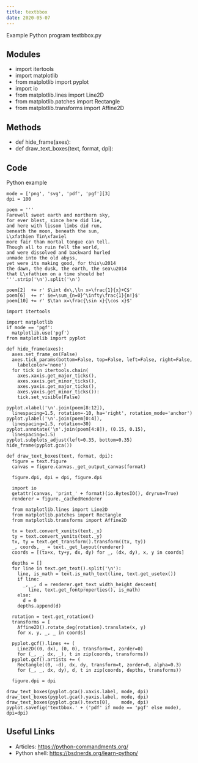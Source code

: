 ```yaml
---
title: textbbox
date: 2020-05-07
---
```

Example Python program textbbox.py

## Modules

* import itertools
* import matplotlib
* from matplotlib import pyplot
*   import io
*   from matplotlib.lines import Line2D
*   from matplotlib.patches import Rectangle
*   from matplotlib.transforms import Affine2D

## Methods

* def hide_frame(axes):
* def draw_text_boxes(text, format, dpi):

## Code

Python example

    mode = ['png', 'svg', 'pdf', 'pgf'][3]
    dpi = 100
    
    poem = '''
    Farewell sweet earth and northern sky,
    for ever blest, since here did lie,
    and here with lissom limbs did run,
    beneath the moon, beneath the sun,
    L\xfathien Tin\xfaviel
    more fair than mortal tongue can tell.
    Though all to ruin fell the world,
    and were dissolved and backward hurled
    unmade into the old abyss,
    yet were its making good, for this\u2014
    the dawn, the dusk, the earth, the sea\u2014
    that L\xfathien on a time should be!
    '''.strip('\n').split('\n')
    
    poem[2]  += r' $\int dx\,\ln x=\frac{1}{x}+C$'
    poem[6]  += r' $e=\sum_{n=0}^\infty\frac{1}{n!}$'
    poem[10] += r' $\tan x=\frac{\sin x}{\cos x}$'
    
    import itertools
    
    import matplotlib
    if mode == 'pgf':
      matplotlib.use('pgf')
    from matplotlib import pyplot
    
    def hide_frame(axes):
      axes.set_frame_on(False)
      axes.tick_params(bottom=False, top=False, left=False, right=False,
        labelcolor='none')
      for tick in itertools.chain(
        axes.xaxis.get_major_ticks(),
        axes.xaxis.get_minor_ticks(),
        axes.yaxis.get_major_ticks(),
        axes.yaxis.get_minor_ticks()):
        tick.set_visible(False)
    
    pyplot.xlabel('\n'.join(poem[8:12]),
      linespacing=1.5, rotation=-10, ha='right', rotation_mode='anchor')
    pyplot.ylabel('\n'.join(poem[0:4]),
      linespacing=1.5, rotation=30)
    pyplot.annotate('\n'.join(poem[4:8]), (0.15, 0.15),
      linespacing=1.5)
    pyplot.subplots_adjust(left=0.35, bottom=0.35)
    hide_frame(pyplot.gca())
    
    def draw_text_boxes(text, format, dpi):
      figure = text.figure
      canvas = figure.canvas._get_output_canvas(format)
    
      figure.dpi, dpi = dpi, figure.dpi
    
      import io
      getattr(canvas, 'print_' + format)(io.BytesIO(), dryrun=True)
      renderer = figure._cachedRenderer
    
      from matplotlib.lines import Line2D
      from matplotlib.patches import Rectangle
      from matplotlib.transforms import Affine2D
    
      tx = text.convert_xunits(text._x)
      ty = text.convert_yunits(text._y)
      tx, ty = text.get_transform().transform((tx, ty))
      _, coords, _ = text._get_layout(renderer)
      coords = [(tx+x, ty+y, dx, dy) for _, (dx, dy), x, y in coords]
    
      depths = []
      for line in text.get_text().split('\n'):
        line, is_math = text.is_math_text(line, text.get_usetex())
        if line:
          _, _, d = renderer.get_text_width_height_descent(
            line, text.get_fontproperties(), is_math)
        else:
          d = 0
        depths.append(d)
    
      rotation = text.get_rotation()
      transforms = [
        Affine2D().rotate_deg(rotation).translate(x, y)
        for x, y, _, _ in coords]
    
      pyplot.gcf().lines += (
        Line2D((0, dx), (0, 0), transform=t, zorder=0)
        for (_, _, dx, _), t in zip(coords, transforms))
      pyplot.gcf().artists += (
        Rectangle((0, -d), dx, dy, transform=t, zorder=0, alpha=0.3)
        for (_, _, dx, dy), d, t in zip(coords, depths, transforms))
    
      figure.dpi = dpi
    
    draw_text_boxes(pyplot.gca().xaxis.label, mode, dpi)
    draw_text_boxes(pyplot.gca().yaxis.label, mode, dpi)
    draw_text_boxes(pyplot.gca().texts[0],    mode, dpi)
    pyplot.savefig('textbbox.' + ('pdf' if mode == 'pgf' else mode), dpi=dpi)

## Useful Links

- Articles: https://python-commandments.org/
- Python shell: https://bsdnerds.org/learn-python/
